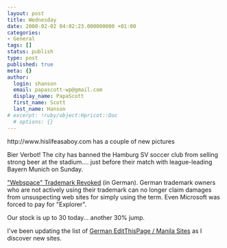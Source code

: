 ```yaml
---
layout: post
title: Wednesday
date: 2000-02-02 04:02:23.000000000 +01:00
categories:
- General
tags: []
status: publish
type: post
published: true
meta: {}
author:
  login: shanson
  email: papascott-wp@gmail.com
  display_name: PapaScott
  first_name: Scott
  last_name: Hanson
# excerpt: !ruby/object:Hpricot::Doc
  # options: {}
---
```

<p>http://www.hislifeasaboy.com has a couple of new pictures</p>
<p>Bier Verbot! The city has banned the Hamburg SV soccer club from selling strong beer at the stadium.... just before their match with league-leading Bayern Munich on Sunday. </p>
<p><a href="http://www.internetworld.de/index_1592.html">"Webspace" Trademark Revoked</a> (in German). German trademark owners who are not actively using their trademark can no longer claim damages from unsuspecting web sites for simply using the term. Even Microsoft was forced to pay for "Explorer".</p>
<p>Our stock is up to 30 today... another 30% jump.</p>
<p>I've been updating the list of <a href="http://shanson.editthispage.com/stories/storyReader$125">German EditThisPage / Manila Sites</a> as I discover new sites.</p>
